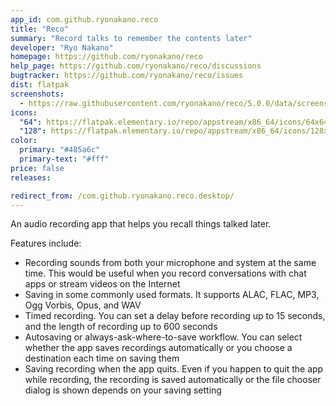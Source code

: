 ```yaml
---
app_id: com.github.ryonakano.reco
title: "Reco"
summary: "Record talks to remember the contents later"
developer: "Ryo Nakano"
homepage: https://github.com/ryonakano/reco
help_page: https://github.com/ryonakano/reco/discussions
bugtracker: https://github.com/ryonakano/reco/issues
dist: flatpak
screenshots:
  - https://raw.githubusercontent.com/ryonakano/reco/5.0.0/data/screenshots/pantheon/welcome-init-light.png
icons:
  "64": https://flatpak.elementary.io/repo/appstream/x86_64/icons/64x64/com.github.ryonakano.reco.png
  "128": https://flatpak.elementary.io/repo/appstream/x86_64/icons/128x128/com.github.ryonakano.reco.png
color:
  primary: "#485a6c"
  primary-text: "#fff"
price: false
releases:

redirect_from: /com.github.ryonakano.reco.desktop/
---
```


<p>An audio recording app that helps you recall things talked later.</p>
<p>Features include:</p>
<ul>
<li>Recording sounds from both your microphone and system at the same time. This would be useful when you record conversations with chat apps or stream videos on the Internet</li>
<li>Saving in some commonly used formats. It supports ALAC, FLAC, MP3, Ogg Vorbis, Opus, and WAV</li>
<li>Timed recording. You can set a delay before recording up to 15 seconds, and the length of recording up to 600 seconds</li>
<li>Autosaving or always-ask-where-to-save workflow. You can select whether the app saves recordings automatically or you choose a destination each time on saving them</li>
<li>Saving recording when the app quits. Even if you happen to quit the app while recording, the recording is saved automatically or the file chooser dialog is shown depends on your saving setting</li>
</ul>